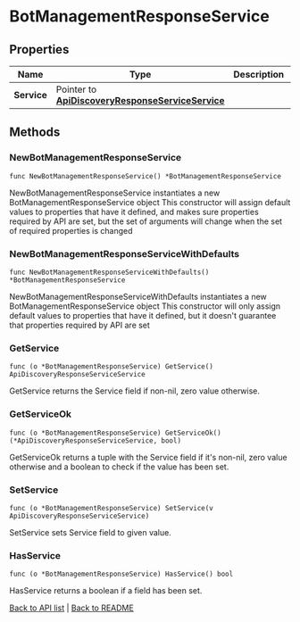 # BotManagementResponseService

## Properties

Name | Type | Description | Notes
------------ | ------------- | ------------- | -------------
**Service** | Pointer to [**ApiDiscoveryResponseServiceService**](ApiDiscoveryResponseServiceService.md) |  | [optional] 

## Methods

### NewBotManagementResponseService

`func NewBotManagementResponseService() *BotManagementResponseService`

NewBotManagementResponseService instantiates a new BotManagementResponseService object
This constructor will assign default values to properties that have it defined,
and makes sure properties required by API are set, but the set of arguments
will change when the set of required properties is changed

### NewBotManagementResponseServiceWithDefaults

`func NewBotManagementResponseServiceWithDefaults() *BotManagementResponseService`

NewBotManagementResponseServiceWithDefaults instantiates a new BotManagementResponseService object
This constructor will only assign default values to properties that have it defined,
but it doesn't guarantee that properties required by API are set

### GetService

`func (o *BotManagementResponseService) GetService() ApiDiscoveryResponseServiceService`

GetService returns the Service field if non-nil, zero value otherwise.

### GetServiceOk

`func (o *BotManagementResponseService) GetServiceOk() (*ApiDiscoveryResponseServiceService, bool)`

GetServiceOk returns a tuple with the Service field if it's non-nil, zero value otherwise
and a boolean to check if the value has been set.

### SetService

`func (o *BotManagementResponseService) SetService(v ApiDiscoveryResponseServiceService)`

SetService sets Service field to given value.

### HasService

`func (o *BotManagementResponseService) HasService() bool`

HasService returns a boolean if a field has been set.


[Back to API list](../README.md#documentation-for-api-endpoints) | [Back to README](../README.md)


